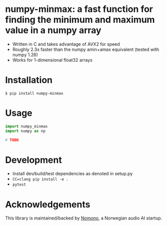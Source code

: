 # numpy-minmax: a fast function for finding the minimum and maximum value in a numpy array

* Written in C and takes advantage of AVX2 for speed
* Roughly 2.3x faster than the numpy amin+amax equivalent (tested with numpy 1.26)
* Works for 1-dimensional float32 arrays

# Installation

```
$ pip install numpy-minmax
```

# Usage

```py
import numpy_minmax
import numpy as np

# TODO
```

# Development

* Install dev/build/test dependencies as denoted in setup.py
* `CC=clang pip install -e .`
* `pytest`

# Acknowledgements

This library is maintained/backed by [Nomono](https://nomono.co/), a Norwegian audio AI startup.
